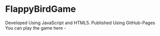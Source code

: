 # FlappyBirdGame

Developed Using JavaScript and HTML5.
Published Using GitHub-Pages
You can play the game here - 
